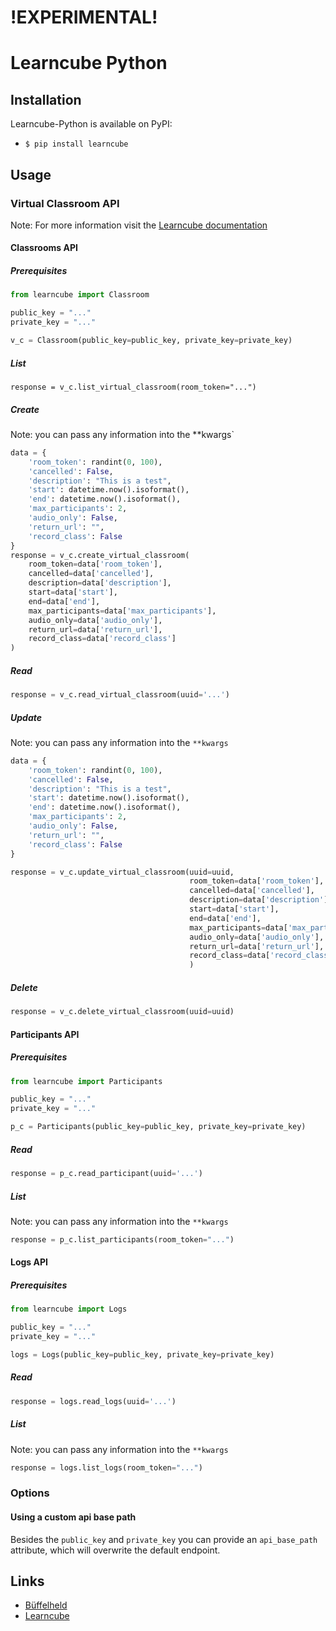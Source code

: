# !EXPERIMENTAL!
# Learncube Python
## Installation
Learncube-Python is available on PyPI:
* ``$ pip install learncube``
## Usage
### Virtual Classroom API
Note: For more information visit the [Learncube documentation](https://app.learncube.com/api/virtual-classroom/docs/#api-tab-1)
#### Classrooms API
##### Prerequisites
```python
from learncube import Classroom

public_key = "..."
private_key = "..."

v_c = Classroom(public_key=public_key, private_key=private_key)
```
##### List
```
response = v_c.list_virtual_classroom(room_token="...")
```
##### Create
Note: you can pass any information into the **kwargs`
```python
data = {
    'room_token': randint(0, 100),
    'cancelled': False,
    'description': "This is a test",
    'start': datetime.now().isoformat(),
    'end': datetime.now().isoformat(),
    'max_participants': 2,
    'audio_only': False,
    'return_url': "",
    'record_class': False
}
response = v_c.create_virtual_classroom(
    room_token=data['room_token'],
    cancelled=data['cancelled'],
    description=data['description'],
    start=data['start'],
    end=data['end'],
    max_participants=data['max_participants'],
    audio_only=data['audio_only'],
    return_url=data['return_url'],
    record_class=data['record_class']
)
```
##### Read
```python
response = v_c.read_virtual_classroom(uuid='...')
```
##### Update
Note: you can pass any information into the `**kwargs`
```python
data = {
    'room_token': randint(0, 100),
    'cancelled': False,
    'description': "This is a test",
    'start': datetime.now().isoformat(),
    'end': datetime.now().isoformat(),
    'max_participants': 2,
    'audio_only': False,
    'return_url': "",
    'record_class': False
}

response = v_c.update_virtual_classroom(uuid=uuid,
                                        room_token=data['room_token'],
                                        cancelled=data['cancelled'],
                                        description=data['description'],
                                        start=data['start'],
                                        end=data['end'],
                                        max_participants=data['max_participants'],
                                        audio_only=data['audio_only'],
                                        return_url=data['return_url'],
                                        record_class=data['record_class']
                                        )
```
##### Delete
```python
response = v_c.delete_virtual_classroom(uuid=uuid)
```
#### Participants API
##### Prerequisites
```python
from learncube import Participants

public_key = "..."
private_key = "..."

p_c = Participants(public_key=public_key, private_key=private_key)
```
##### Read
```python
response = p_c.read_participant(uuid='...')
```
##### List
Note: you can pass any information into the `**kwargs`
```python
response = p_c.list_participants(room_token="...")
```
#### Logs API
##### Prerequisites
```python
from learncube import Logs

public_key = "..."
private_key = "..."

logs = Logs(public_key=public_key, private_key=private_key)
```
##### Read
```python
response = logs.read_logs(uuid='...')
```
##### List
Note: you can pass any information into the `**kwargs`
```python
response = logs.list_logs(room_token="...")
```
### Options
#### Using a custom api base path
Besides the `public_key` and `private_key` you can provide an `api_base_path`
attribute, which will overwrite the default endpoint. 
## Links
* [Büffelheld](https://bueffelheld.de/)
* [Learncube](https://www.learncube.com/)